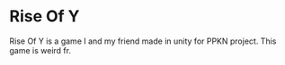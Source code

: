# Rise Of Y

Rise Of Y is a game I and my friend made in unity for PPKN project. This game is weird fr.
